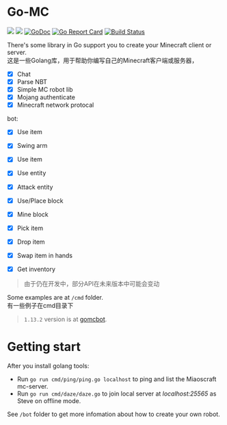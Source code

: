 # Go-MC
![](https://img.shields.io/badge/Minecraft-1.14.2-blue.svg)
![](https://img.shields.io/badge/Protocol-485-blue.svg)
[![GoDoc](https://godoc.org/github.com/Tnze/go-mc?status.svg)](https://godoc.org/github.com/Tnze/go-mc)
[![Go Report Card](https://goreportcard.com/badge/github.com/Tnze/go-mc)](https://goreportcard.com/report/github.com/Tnze/go-mc)
[![Build Status](https://travis-ci.org/Tnze/go-mc.svg?branch=master)](https://travis-ci.org/Tnze/go-mc)

There's some library in Go support you to create your Minecraft client or server.  
这是一些Golang库，用于帮助你编写自己的Minecraft客户端或服务器，
- [x] Chat
- [x] Parse NBT
- [x] Simple MC robot lib
- [x] Mojang authenticate
- [x] Minecraft network protocal

bot:  
- [x] Use item
- [x] Swing arm
- [x] Use item
- [x] Use entity
- [x] Attack entity
- [x] Use/Place block
- [x] Mine block
- [x] Pick item
- [x] Drop item
- [x] Swap item in hands
- [x] Get inventory


> 由于仍在开发中，部分API在未来版本中可能会变动

Some examples are at `/cmd` folder.  
有一些例子在cmd目录下

> `1.13.2` version is at [gomcbot](https://github.com/Tnze/gomcbot).

# Getting start
After you install golang tools:
- Run `go run cmd/ping/ping.go localhost` to ping and list the Miaoscraft mc-server.  
- Run `go run cmd/daze/daze.go` to join local server at *localhost:25565* as Steve on offline mode.

See `/bot` folder to get more infomation about how to create your own robot.